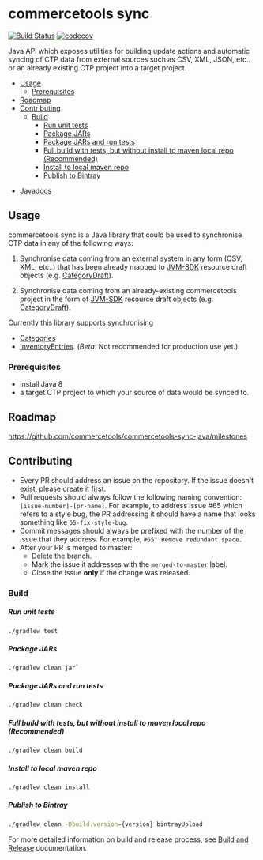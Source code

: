 # commercetools sync
[![Build Status](https://travis-ci.org/commercetools/commercetools-sync-java.svg?branch=master)](https://travis-ci.org/commercetools/commercetools-sync-java)
[![codecov](https://codecov.io/gh/commercetools/commercetools-sync-java/branch/master/graph/badge.svg)](https://codecov.io/gh/commercetools/commercetools-sync-java)

Java API which exposes utilities for building update actions and automatic syncing of CTP data from external sources 
 such as CSV, XML, JSON, etc.. or an already existing CTP project into a target project.


<!-- START doctoc generated TOC please keep comment here to allow auto update -->
<!-- DON'T EDIT THIS SECTION, INSTEAD RE-RUN doctoc TO UPDATE -->
  - [Usage](#usage)
    - [Prerequisites](#prerequisites)
  - [Roadmap](#roadmap)
  - [Contributing](#contributing)
    - [Build](#build)
        - [Run unit tests](#run-unit-tests)
        - [Package JARs](#package-jars)
        - [Package JARs and run tests](#package-jars-and-run-tests)
        - [Full build with tests, but without install to maven local repo (Recommended)](#full-build-with-tests-but-without-install-to-maven-local-repo-recommended)
        - [Install to local maven repo](#install-to-local-maven-repo)
        - [Publish to Bintray](#publish-to-bintray)

<!-- END doctoc generated TOC please keep comment here to allow auto update -->

- [Javadocs](https://commercetools.github.io/commercetools-sync-java/v/0.0.2/)
## Usage

commercetools sync is a Java library that could be used to synchronise CTP data in any of the following ways:

1. Synchronise data coming from an external system in any form (CSV, XML, etc..) that has been already mapped to 
[JVM-SDK](https://github.com/commercetools/commercetools-jvm-sdk) resource draft objects 
(e.g. [CategoryDraft](https://github.com/commercetools/commercetools-jvm-sdk/blob/master/commercetools-models/src/main/java/io/sphere/sdk/categories/CategoryDraft.java)).

2. Synchronise data coming from an already-existing commercetools project in the form of 
[JVM-SDK](https://github.com/commercetools/commercetools-jvm-sdk) resource draft objects 
(e.g. [CategoryDraft](https://github.com/commercetools/commercetools-jvm-sdk/blob/master/commercetools-models/src/main/java/io/sphere/sdk/categories/CategoryDraft.java)).


Currently this library supports synchronising
 - [Categories](https://github.com/commercetools/commercetools-sync-java/tree/master/src/main/java/com/commercetools/sync/categories#commercetools-category-sync)
 - [InventoryEntries](https://github.com/commercetools/commercetools-sync-java/tree/master/src/main/java/com/commercetools/sync/inventories#commercetools-inventory-sync). (_Beta_: Not recommended for production use yet.)


### Prerequisites
 
 - install Java 8
 - a target CTP project to which your source of data would be synced to.

<!--- TODO 
### Installation

#### Maven 

#### SBT 

#### Gradle -->

## Roadmap
https://github.com/commercetools/commercetools-sync-java/milestones

## Contributing

- Every PR should address an issue on the repository. If the issue doesn't exist, please create it first.
- Pull requests should always follow the following naming convention: 
`[issue-number]-[pr-name]`. For example,
to address issue #65 which refers to a style bug, the PR addressing it should have a name that looks something like
 `65-fix-style-bug`.
- Commit messages should always be prefixed with the number of the issue that they address. 
For example, `#65: Remove redundant space.`
- After your PR is merged to master:
    - Delete the branch.
    - Mark the issue it addresses with the `merged-to-master` label.
    - Close the issue **only** if the change was released.

### Build
##### Run unit tests
````bash
./gradlew test
````

##### Package JARs
````bash
./gradlew clean jar`
````

##### Package JARs and run tests
````bash
./gradlew clean check
````

##### Full build with tests, but without install to maven local repo (Recommended)
````bash
./gradlew clean build
````

##### Install to local maven repo
````bash
./gradlew clean install
````

##### Publish to Bintray
````bash
./gradlew clean -Dbuild.version={version} bintrayUpload
````

For more detailed information on build and release process, see [Build and Release](BUILD.md) documentation.

<!--- TODO ### Executing integration tests only-->
